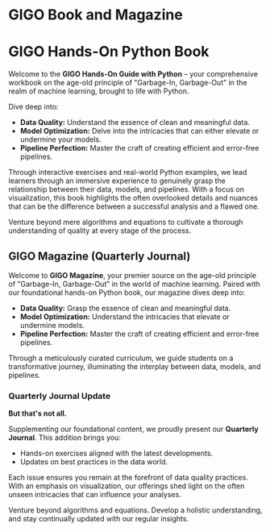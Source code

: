 # GIGO Book and Magazine

# GIGO Hands-On Python Book

Welcome to the **GIGO Hands-On Guide with Python** – your comprehensive workbook on the age-old principle of "Garbage-In, Garbage-Out" in the realm of machine learning, brought to life with Python.

Dive deep into:
- **Data Quality:** Understand the essence of clean and meaningful data.
- **Model Optimization:** Delve into the intricacies that can either elevate or undermine your models.
- **Pipeline Perfection:** Master the craft of creating efficient and error-free pipelines.

Through interactive exercises and real-world Python examples, we lead learners through an immersive experience to genuinely grasp the relationship between their data, models, and pipelines. With a focus on visualization, this book highlights the often overlooked details and nuances that can be the difference between a successful analysis and a flawed one.

Venture beyond mere algorithms and equations to cultivate a thorough understanding of quality at every stage of the process.

## GIGO Magazine (Quarterly Journal)  

Welcome to **GIGO Magazine**, your premier source on the age-old principle of "Garbage-In, Garbage-Out" in the world of machine learning. Paired with our foundational hands-on Python book, our magazine dives deep into:

- **Data Quality:** Grasp the essence of clean and meaningful data.
- **Model Optimization:** Understand the intricacies that elevate or undermine models.
- **Pipeline Perfection:** Master the craft of creating efficient and error-free pipelines.

Through a meticulously curated curriculum, we guide students on a transformative journey, illuminating the interplay between data, models, and pipelines.

### Quarterly Journal Update

**But that's not all.**

Supplementing our foundational content, we proudly present our **Quarterly Journal**. This addition brings you:
- Hands-on exercises aligned with the latest developments.
- Updates on best practices in the data world.

Each issue ensures you remain at the forefront of data quality practices. With an emphasis on visualization, our offerings shed light on the often unseen intricacies that can influence your analyses.

Venture beyond algorithms and equations. Develop a holistic understanding, and stay continually updated with our regular insights.




